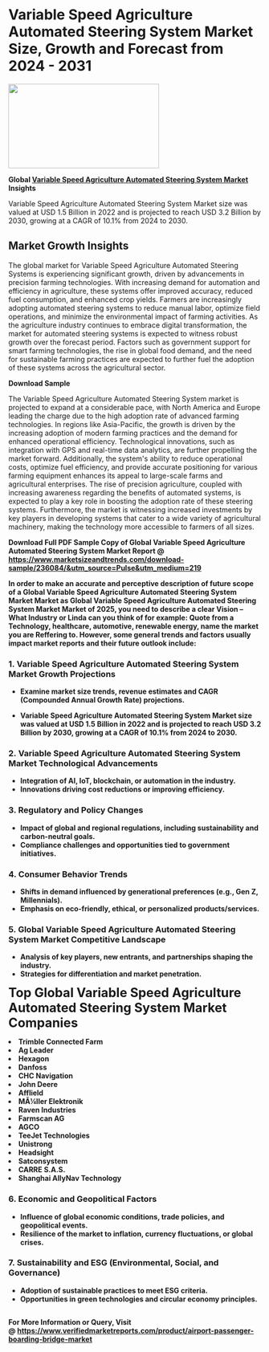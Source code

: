 <H1>Variable Speed Agriculture Automated Steering System Market Size, Growth and Forecast from 2024 - 2031</H1><img class="aligncenter size-medium wp-image-584254" src="https://thirdeyenews.in/wp-content/uploads/2024/09/Global-Market-Research-300x168.jpeg" alt="" width="300" height="168" /><p><strong>Global&nbsp;<a href="https://www.marketsizeandtrends.com/download-sample/236084/&amp;utm_source=Pulse&amp;utm_medium=219">Variable Speed Agriculture Automated Steering System Market</a> Insights</strong></p><p>Variable Speed Agriculture Automated Steering System Market size was valued at USD 1.5 Billion in 2022 and is projected to reach USD 3.2 Billion by 2030, growing at a CAGR of 10.1% from 2024 to 2030.</p><p><h2>Market Growth Insights</h2> <p>The global market for Variable Speed Agriculture Automated Steering Systems is experiencing significant growth, driven by advancements in precision farming technologies. With increasing demand for automation and efficiency in agriculture, these systems offer improved accuracy, reduced fuel consumption, and enhanced crop yields. Farmers are increasingly adopting automated steering systems to reduce manual labor, optimize field operations, and minimize the environmental impact of farming activities. As the agriculture industry continues to embrace digital transformation, the market for automated steering systems is expected to witness robust growth over the forecast period. Factors such as government support for smart farming technologies, the rise in global food demand, and the need for sustainable farming practices are expected to further fuel the adoption of these systems across the agricultural sector.</p> <p><strong>Download Sample</strong></p> <p>The Variable Speed Agriculture Automated Steering System market is projected to expand at a considerable pace, with North America and Europe leading the charge due to the high adoption rate of advanced farming technologies. In regions like Asia-Pacific, the growth is driven by the increasing adoption of modern farming practices and the demand for enhanced operational efficiency. Technological innovations, such as integration with GPS and real-time data analytics, are further propelling the market forward. Additionally, the system's ability to reduce operational costs, optimize fuel efficiency, and provide accurate positioning for various farming equipment enhances its appeal to large-scale farms and agricultural enterprises. The rise of precision agriculture, coupled with increasing awareness regarding the benefits of automated systems, is expected to play a key role in boosting the adoption rate of these steering systems. Furthermore, the market is witnessing increased investments by key players in developing systems that cater to a wide variety of agricultural machinery, making the technology more accessible to farmers of all sizes.</p> <p><strong></p><p><span class=""><strong>Download Full PDF Sample Copy of Global Variable Speed Agriculture Automated Steering System Market Report</strong> @ <a href="https://www.marketsizeandtrends.com/download-sample/236084/&amp;utm_source=Pulse&amp;utm_medium=219" target="_blank">https://www.marketsizeandtrends.com/download-sample/236084/&amp;utm_source=Pulse&amp;utm_medium=219</a></span></p><p>In order to make an accurate and perceptive description of future scope of a Global&nbsp;Variable Speed Agriculture Automated Steering System Market Market as Global&nbsp;Variable Speed Agriculture Automated Steering System Market Market of 2025, you need to describe a clear Vision &ndash; What Industry or Linda can you think of for example: Quote from a Technology, healthcare, automotive, renewable energy, name the market you are Reffering to. However, some general trends and factors usually impact market reports and their future outlook include:</p><h3>1.&nbsp;<strong>Variable Speed Agriculture Automated Steering System Market Growth Projections</strong></h3><ul><li>Examine market size trends, revenue estimates and CAGR (Compounded Annual Growth Rate) projections.</li><li><p>Variable Speed Agriculture Automated Steering System Market size was valued at USD 1.5 Billion in 2022 and is projected to reach USD 3.2 Billion by 2030, growing at a CAGR of 10.1% from 2024 to 2030.</p></li></ul><h3>2.&nbsp;<strong>Variable Speed Agriculture Automated Steering System Market Technological Advancements</strong></h3><ul><li>Integration of AI, IoT, blockchain, or automation in the industry.</li><li>Innovations driving cost reductions or improving efficiency.</li></ul><h3>3.&nbsp;<strong>Regulatory and Policy Changes</strong></h3><ul><li>Impact of global and regional regulations, including sustainability and carbon-neutral goals.</li><li>Compliance challenges and opportunities tied to government initiatives.</li></ul><h3>4.&nbsp;<strong>Consumer Behavior Trends</strong></h3><ul><li>Shifts in demand influenced by generational preferences (e.g., Gen Z, Millennials).</li><li>Emphasis on eco-friendly, ethical, or personalized products/services.</li></ul><h3>5.&nbsp;<strong>Global Variable Speed Agriculture Automated Steering System Market Competitive Landscape</strong></h3><ul><li>Analysis of key players, new entrants, and partnerships shaping the industry.</li><li>Strategies for differentiation and market penetration.</li></ul><p data-pm-slice="1 1 []"><span style="color: inherit; font-family: inherit; font-size: 25px;">Top Global Variable Speed Agriculture Automated Steering System Market Companies</span></p><div class="" data-test-id=""><p><li>Trimble Connected Farm</li><li> Ag Leader</li><li> Hexagon</li><li> Danfoss</li><li> CHC Navigation</li><li> John Deere</li><li> Afflield</li><li> MÃ¼ller Elektronik</li><li> Raven Industries</li><li> Farmscan AG</li><li> AGCO</li><li> TeeJet Technologies</li><li> Unistrong</li><li> Headsight</li><li> Satconsystem</li><li> CARRE S.A.S.</li><li> Shanghai AllyNav Technology</li></p></div><h3>6.&nbsp;<strong>Economic and Geopolitical Factors</strong></h3><ul><li>Influence of global economic conditions, trade policies, and geopolitical events.</li><li>Resilience of the market to inflation, currency fluctuations, or global crises.</li></ul><h3>7.&nbsp;<strong>Sustainability and ESG (Environmental, Social, and Governance)</strong></h3><ul><li>Adoption of sustainable practices to meet ESG criteria.</li><li>Opportunities in green technologies and circular economy principles.</li></ul><h2><strong style="font-size: 14px;">For More Information or Query, Visit @&nbsp;</strong><a style="background-color: #ffffff; font-size: 14px;" href="https://www.marketsizeandtrends.com/report/variable-speed-agriculture-automated-steering-system-market/" target="_blank">https://www.verifiedmarketreports.com/product/airport-passenger-boarding-bridge-market</a></h2>
